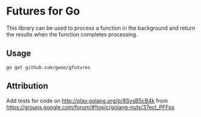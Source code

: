 # Futures for Go

This library can be used to process a function in the background and return the results when the function completes processing.

## Usage

	go get github.com/gwoo/gfutures

## Attribution
Add tests for code on http://play.golang.org/p/8SvsB5cB4k from https://groups.google.com/forum/#!topic/golang-nuts/37ecI_PFFps